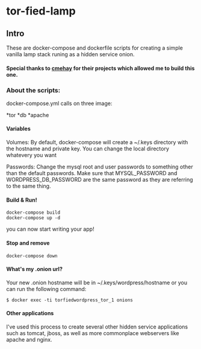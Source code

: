 # tor-fied-lamp
## Intro

These are docker-compose and dockerfile scripts for creating a simple vanilla lamp stack runing as a hidden service onion.

#### Special thanks to [cmehay](https://github.com/cmehay/docker-tor-hidden-service) for their projects which allowed me to build this one.

### About the scripts:
docker-compose.yml calls on three image:

*tor
*db
*apache

#### Variables

Volumes: By default, docker-compose will create a ~/.keys directory with the hostname and private key.  You can change the local directory whatevery you want

Passwords: Change the mysql root and user passwords to something other than the default passwords.  Make sure that MYSQL_PASSWORD and WORDPRESS_DB_PASSWORD are the same password as they are referring to the same thing.

#### Build & Run!

```
docker-compose build
docker-compose up -d
```
you can now start writing your app!


#### Stop and remove

```
docker-compose down
```




#### What's my .onion url?

Your new .onion hostname will be in ~/.keys/wordpress/hostname or you can run the following command:

```
$ docker exec -ti torfiedwordpress_tor_1 onions
```

#### Other applications

I've used this process to create several other hidden service applications such as tomcat, jboss, as well as more commonplace webservers like apache and nginx.
